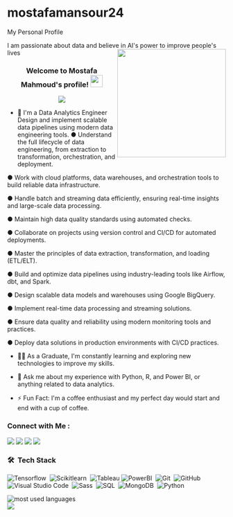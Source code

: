 # mostafamansour24
My Personal Profile

I am passionate about data and believe in AI's power to improve people's lives
<img width="250" align="right" src="https://c.tenor.com/_DOBjnGspYAAAAAM/code-coding.gif">

<h3 align="center">
  Welcome to Mostafa Mahmoud's profile!
  <img src="https://media.giphy.com/media/hvRJCLFzcasrR4ia7z/giphy.gif" width="28">
</h3>

<!-- Typing SVG by DenverCoder1 - https://github.com/DenverCoder1/readme-typing-svg -->
<p align="center">
  <a href="https://github.com/DenverCoder1/readme-typing-svg"><img src="https://readme-typing-svg.herokuapp.com/?lines=Data%20Analytics%20;Always%20learning%20new%20things&font=Fira%20Code&center=true&width=440&height=45&color=f75c7e&vCenter=true&size=22"></a>
</p> 

- 🏢 I'm a Data Analytics Engineer  Design and implement scalable data pipelines using modern data engineering tools.
● Understand the full lifecycle of data engineering, from extraction to transformation,
orchestration, and deployment.

● Work with cloud platforms, data warehouses, and orchestration tools to build reliable
data infrastructure.

● Handle batch and streaming data efficiently, ensuring real-time insights and large-scale
data processing.

● Maintain high data quality standards using automated checks.

● Collaborate on projects using version control and CI/CD for automated deployments.

● Master the principles of data extraction, transformation, and loading (ETL/ELT).

● Build and optimize data pipelines using industry-leading tools like Airflow, dbt, and
Spark.

● Design scalable data models and warehouses using Google BigQuery.

● Implement real-time data processing and streaming solutions.

● Ensure data quality and reliability using modern monitoring tools and practices.

● Deploy data solutions in production environments with CI/CD practices.

- 👨‍💻 As a Graduate, I'm constantly learning and exploring new technologies to improve my skills.

- 💬 Ask me about my experience with Python, R, and Power BI, or anything related to data analytics.

- ⚡ Fun Fact: I'm a coffee enthusiast and my perfect day would start and end with a cup of coffee.



### Connect with Me :

<a href="https://t.me/Mostafa Mansour" target="_blank"><img src="https://img.shields.io/badge/-Mostafa%20Mansour-0077B5?style=for-the-badge&logo=Linkedin&logoColor=white"/></a>
<a href="https://t.me/Mostafa Mansour" target="_blank"><img src="https://img.shields.io/badge/-Mostafa%20Mansour-0077B5?style=for-the-badge&logo=Telegram&logoColor=white"/></a>
<a href="https://t.me/Mostafa Mansour" target="_blank"><img src="https://img.shields.io/badge/-Mostafa%20Mansour-0077B5?style=for-the-badge&logo=WhatsApp&logoColor=white"/></a>
<a href="https://t.me/Mostafa Mansour" target="_blank"><img src="https://img.shields.io/badge/-Mostafa%20Mansour-0077B5?style=for-the-badge&logo=Facebook&logoColor=white"/></a>
### 🛠 &nbsp;Tech Stack
![Tensorflow](https://img.shields.io/badge/-Tensorflow-05122A?style=flat&logo=Tensorflow)&nbsp;
![Scikitlearn](https://img.shields.io/badge/-Scikitlearn-05122A?style=flat&logo=Scikitlearn&logoColor=563D7C)&nbsp;
![Tableau](https://img.shields.io/badge/-Tableau-05122A?style=flat&logo=Tableau)
![PowerBI](https://img.shields.io/badge/-PowerBI-05122A?style=flat&logo=PowerBI&logoColor=339933)&nbsp;
![Git](https://img.shields.io/badge/-Git-05122A?style=flat&logo=git)&nbsp;
![GitHub](https://img.shields.io/badge/-GitHub-05122A?style=flat&logo=github)&nbsp;
![Visual Studio Code](https://img.shields.io/badge/-Visual%20Studio%20Code-05122A?style=flat&logo=visual-studio-code&logoColor=007ACC)&nbsp;
![Sass](https://img.shields.io/badge/-Sass-05122A?style=flat&logo=sass)&nbsp;
![SQL](https://img.shields.io/badge/-SQL-05122A?style=flat&logo=SQL)&nbsp;
![MongoDB](https://img.shields.io/badge/-MongoDB-05122A?style=flat&logo=MongoDB)&nbsp;
![Python](https://img.shields.io/badge/-Python%20-05122A?style=flat&logo=python)&nbsp;




<img align="left" src="https://github-readme-stats.vercel.app/api/top-langs?username=mostafamahmoud&show_icons=true&locale=en&layout=compact&theme=radical" alt="most used languages" />
<br>
<a href="https://komarev.com/ghpvc/?username=mostafamahmoud&style=for-the-badge">
    <img src="https://komarev.com/ghpvc/?username=mostafamahmoud&style=for-the-badge">
</a>

